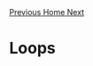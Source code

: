 <a href="https://github.com/Kevin-Lago/python-hackerrank-solutions/tree/main/src/introduction/python_division">
    Previous
</a>

<a style="width: 100%;" href="https://github.com/Kevin-Lago/python-hackerrank-solutions">
    Home
</a>

<a href="https://github.com/Kevin-Lago/python-hackerrank-solutions/tree/main/src/introduction/write_a_function">
    Next
</a>


# Loops
